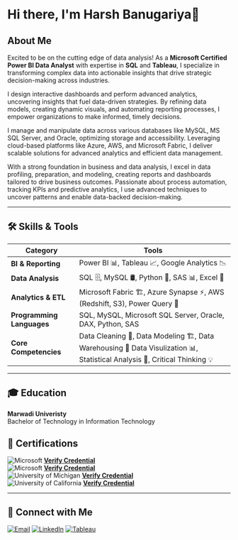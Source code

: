 # Hi there, I'm **Harsh Banugariya**👋 

## **About Me**  
Excited to be on the cutting edge of data analysis! As a **Microsoft Certified Power BI Data Analyst** with expertise in **SQL** and **Tableau**, I specialize in transforming complex data into actionable insights that drive strategic decision-making across industries.  

I design interactive dashboards and perform advanced analytics, uncovering insights that fuel data-driven strategies. By refining data models, creating dynamic visuals, and automating reporting processes, I empower organizations to make informed, timely decisions.  

I manage and manipulate data across various databases like MySQL, MS SQL Server, and Oracle, optimizing storage and accessibility. Leveraging cloud-based platforms like Azure, AWS, and Microsoft Fabric, I deliver scalable solutions for advanced analytics and efficient data management.  

With a strong foundation in business and data analysis, I excel in data profiling, preparation, and modeling, creating reports and dashboards tailored to drive business outcomes. Passionate about process automation, tracking KPIs and predictive analytics, I use advanced techniques to uncover patterns and enable data-backed decision-making.  

---

## 🛠️ Skills & Tools
| **Category**              | **Tools**                                                                 |
|---------------------------|--------------------------------------------------------------------------|  
| **BI & Reporting**        | Power BI 📊, Tableau 📈, Google Analytics 📉                     |  
| **Data Analysis**         | SQL 🗄️, MySQL 🛢️, Python 🐍, SAS 📊, Excel 📑                       |  
| **Analytics & ETL**       | Microsoft Fabric 🏗️, Azure Synapse ⚡, AWS (Redshift, S3), Power Query 🔄                       |  
| **Programming Languages** | SQL, MySQL, Microsoft SQL Server, Oracle, DAX, Python, SAS                                                  |  
| **Core Competencies**     | Data Cleaning 🧹, Data Modeling 🏗️, Data Warehousing 🏬 Data Visulization 📊,  Statistical Analysis 📐, Critical Thinking 💡 |  

---

## 🎓 **Education**  
**Marwadi Univeristy**  
Bachelor of Technology in Information Technology

## 🏅 **Certifications**  
![Microsoft](https://img.shields.io/badge/Microsoft-Power_BI_Data_Analyst-blue?style=flat&logo=microsoft&logoColor=white)    **[Verify Credential](https://learn.microsoft.com/en-us/users/harshbanugariya-9488/credentials/15fa1e347e700c7b)**  
![Microsoft](https://img.shields.io/badge/Microsoft-Fabric_Analytics_Engineer_Associate-blue?style=flat&logo=microsoft&logoColor=white)  **[Verify Credential](https://learn.microsoft.com/en-us/users/harshbanugariya-9488/credentials/c4d077b4bcbfea33?ref=https%3A%2F%2Fwww.linkedin.com%2F)**  
![University of Michigan](https://img.shields.io/badge/University_of_Michigan-SQL-blue?style=flat&logo=google-scholar&logoColor=white)  **[Verify Credential](https://coursera.org/verify/3QVLQJJP0TE2)**  
![University of California](https://img.shields.io/badge/University_of_California-Tableau-orange?style=flat&logo=tableau&logoColor=white)  **[Verify Credential](https://coursera.org/verify/EUD6IUPYSW20)**  

---

## 🔗 **Connect with Me**  
[![Email](https://img.shields.io/badge/-Email-D14836?style=flat&logo=gmail&logoColor=white)](mailto:hbanugariya@gmail.com)  [![LinkedIn](https://img.shields.io/badge/-LinkedIn-blue?style=flat&logo=linkedin&logoColor=white)](https://www.linkedin.com/in/harshbanugariya/)  [![Tableau](https://img.shields.io/badge/-Tableau-orange?style=flat&logo=tableau&logoColor=white)](https://public.tableau.com/app/profile/harsh.banugariya/vizzes)  
